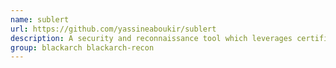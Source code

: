 ```yaml
---
name: sublert
url: https://github.com/yassineaboukir/sublert
description: A security and reconnaissance tool which leverages certificate transparency to automatically monitor new subdomains deployed by specific organizations and issued TLS/SSL certificate.
group: blackarch blackarch-recon
---
```


